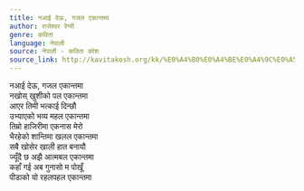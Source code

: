```yaml
---
title: नआई देऊ, गजल एकान्तमा
author: राजेश्वर रेग्मी
genre: कविता
language: नेपाली
source: नेपाली - कविता कोश
source_link: http://kavitakosh.org/kk/%E0%A4%B0%E0%A4%BE%E0%A4%9C%E0%A5%87%E0%A4%B6%E0%A5%8D%E0%A4%B5%E0%A4%B0_%E0%A4%B0%E0%A5%87%E0%A4%97%E0%A5%8D%E0%A4%AE%E0%A5%80
---
```


नआई देऊ, गजल एकान्तमा  
नखोस् खुशीको पल एकान्तमा  
आएर तिमी भत्काई दिन्छौ  
उभ्याएको भव्य महल एकान्तमा  
तिम्रो हाजिरीमा एकनास मेरो  
भैरहेको शान्तिमा खलल एकान्तमा  
सबै खोसेर खाली हात बनायौ  
ज्यूँदै छ अझै आत्मबल एकान्तमा  
कहाँ गई अब गुनासो म पोखूँ  
पीडाको यो रहलपहल एकान्तमा
